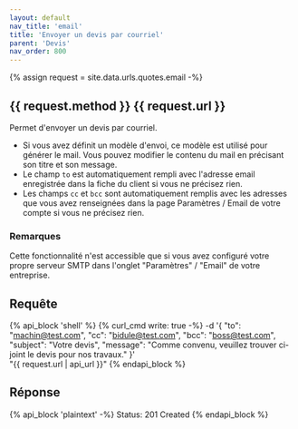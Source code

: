 ```yaml
---
layout: default
nav_title: 'email'
title: 'Envoyer un devis par courriel'
parent: 'Devis'
nav_order: 800
---
```

{% assign request = site.data.urls.quotes.email -%}
## {{ request.method }} {{ request.url }}

Permet d'envoyer un devis par courriel.

* Si vous avez définit un modèle d'envoi, ce modèle est utilisé pour générer le mail. Vous pouvez modifier le contenu du mail en précisant son titre et son message.
* Le champ `to` est automatiquement rempli avec l'adresse email enregistrée dans la fiche du client si vous ne précisez rien.
* Les champs `cc` et `bcc` sont automatiquement remplis avec les adresses que vous avez renseignées dans la page Paramètres / Email de votre compte si vous ne précisez rien.

### Remarques

Cette fonctionnalité n'est accessible que si vous avez configuré votre propre serveur SMTP dans l'onglet "Paramètres" / "Email" de votre entreprise.

## Requête

{% api_block 'shell' %}
{% curl_cmd write: true -%}
-d '{
  "to": "machin@test.com",
  "cc": "bidule@test.com",
  "bcc": "boss@test.com",
  "subject": "Votre devis",
  "message": "Comme convenu, veuillez trouver ci-joint le devis pour nos travaux."
}' \
"{{ request.url | api_url }}"
{% endapi_block %}

## Réponse

{% api_block 'plaintext' -%}
Status: 201 Created
{% endapi_block %}
